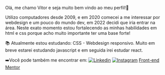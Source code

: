 Olá, me chamo Vitor e seja muito bem vindo ao meu perfil!🎈

Utilizo computadores desde 2009, e em 2020 comecei a me interessar por webdesign e um pouco do mundo dev, em 2022 decidi que iria entrar na área. Neste exato momento estou fortalecendo as minhas habilidades em html e css porque acho muito importante ter uma base forte!

📚 Atualmente estou estudando: CSS - Webdesign responsivo.
Muito em breve estarei estudando javascript e em seguida irei estudar react.

➡️Você pode também me encontrar em:
[![Linkedin](https://img.shields.io/badge/LinkedIn-0077B5?style=for-the-badge&logo=linkedin&logoColor=white)](https://www.linkedin.com/in/vitorhasantos/)
[![Instagram](https://img.shields.io/badge/Instagram-E4405F?style=for-the-badge&logo=instagram&logoColor=white)](https://www.instagram.com/vitor_hugo_mb/?hl=pt-br)
[Front-end Mentor](https://www.frontendmentor.io/profile/VHAlvesS)
